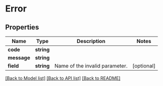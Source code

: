 # Error

## Properties
Name | Type | Description | Notes
------------ | ------------- | ------------- | -------------
**code** | **string** |  | 
**message** | **string** |  | 
**field** | **string** | Name of the invalid parameter. | [optional] 

[[Back to Model list]](../README.md#documentation-for-models) [[Back to API list]](../README.md#documentation-for-api-endpoints) [[Back to README]](../README.md)


